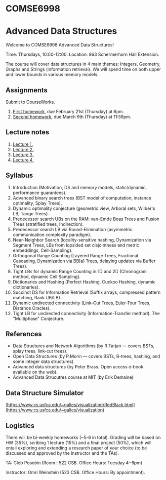 # COMSE6998 
# Advanced Data Structures

Welcome to COMSE6998 Advanced Data Structures!  

Time: Thursdays, 10:00-12:00. 
Location: 963 Schermerhorn Hall Extension. 

The course will cover data structures in 4 main themes: Integers, Geometry, Graphs and Strings 
(information retrieval). We will spend time on both upper and lower bounds in various memory models.

## Assignments
Submit to CourseWorks.
1. [First homework](./advancedDS_hw1.pdf), due February 21st (Thursday) at 6pm.
2. [Second homework](./advancedDS_hw2.pdf), due March 9th (Thursday) at 11:59pm.

## Lecture notes
1. [Lecture 1.](./advancedDS_lec1.pdf)
2. [Lecture 2.](./advancedDS_lec2.pdf)
3. [Lecture 3.](./advancedDS_lec3.pdf)
4. [Lecture 4.](./advancedDS_lec4.pdf)

## Syllabus
1. Introduction (Motivation, DS and memory models, static/dynamic, performance guarantees). 
2. Advanced binary search trees (BST model of computation, instance optimality, Splay Trees). 
3. Dynamic optimality conjecture (geometric view, Arboral sets, Wilber's LB, Tango Trees). 
4. Predecessor search UBs on the RAM: van-Emde Boas Trees and Fusion Trees (stratified trees, Indirection). 
5. Predecessor search LB via Round-Elimination (asymmetric communication complexity paradigm). 
6. Near-Neighbor Search (locality-sensitive hashing, Dynamization via Segment Trees, LBs from 
lopsided set disjointness and metric embeddings, Cell-Sampling). 
7. Orthogonal Range Counting (Layered Range Trees, Fractional Cascading, Dynamization via BB[a] Trees, 
delaying updates via Buffer Trees). 
8. Tight LBs for dynamic Range Counting in 1D and 2D (Chronogram method, dynamic Cell Sampling). 
9. Dictionaries and Hashing (Perfect Hashing, Cuckoo Hashing, dynamic dictionaries). 
10. Succinct DS for Information Retrieval (Suffix arrays, compressed pattern matching, Rank UB/LB). 
11. Dynamic undirected connectivity (Link-Cut Trees, Euler-Tour Trees, Distance Oracles). 
12. Tight LB for undirected connectivity (Information-Transfer method). The "Multiphase" Conjecture. 


## References
- Data Structures and Network Algorithms (by R.Tarjan — covers BSTs, splay trees, link-cut trees).
- Open Data Structures (by P.Morin — covers BSTs, B-trees, hashing, and some integer data structures).
- Advanced data structures (by Peter Brass. Open access e-book available on the web).
- Advanced Data Strucutres course at MIT (by Erik Demaine)

## Data Structure Simulator
[https://www.cs.usfca.edu/~galles/visualization/RedBlack.html](https://www.cs.usfca.edu/~galles/visualization)


## Logistics
There will be bi-weekly homeworks (~5-6 in total). Grading will be based on HW (35%), scribing 
1 lecture (15%) and a final project (50%), which will entail exploring and extending a research 
paper of your choice (to be discussed and approved by the instructor and the TAs). 

TA: Gleb Posobin (Room : 522 CSB. Office Hours: Tuesday 4−6pm) 

Instructor: Omri Weinstein (523 CSB. Office Hours: By appointment). 
